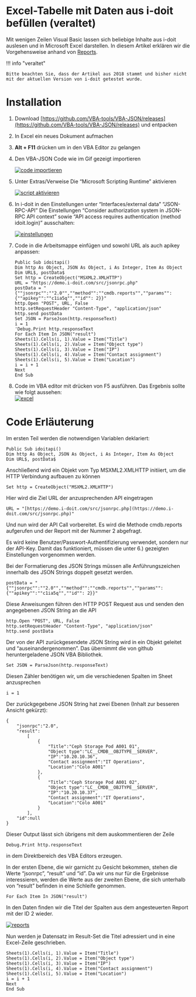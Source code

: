 # Excel-Tabelle mit Daten aus i-doit befüllen (veraltet)

Mit wenigen Zeilen Visual Basic lassen sich beliebige Inhalte aus i-doit auslesen und in Microsoft Excel darstellen. In diesem Artikel erklären wir die Vorgehensweise anhand von [Reports](../auswertungen/report-manager.md).  

!!! info "veraltet"

    Bitte beachten Sie, dass der Artikel aus 2018 stammt und bisher nicht mit der aktuellen Version von i-doit getestet wurde.

Installation
============

1.  Download [https://github.com/VBA-tools/VBA-JSON/releases](https://github.com/VBA-tools/VBA-JSON/releases) und entpacken
    
2.  In Excel ein neues Dokument aufmachen
    
3.  **Alt + F11** drücken um in den VBA Editor zu gelangen
    
4.  Den VBA-JSON Code wie im Gif gezeigt importieren
    
    [![code importieren](../assets/images/de/anwendungsfaelle/excel/1-excel.gif)](../assets/images/de/anwendungsfaelle/excel/1-excel.gif)
    
5.  Unter Extras/Verweise Die “Microsoft Scripting Runtime” aktivieren  
    
    [![script aktivieren](../assets/images/de/anwendungsfaelle/excel/2-excel.gif)](../assets/images/de/anwendungsfaelle/excel/2-excel.gif)
    
      
    
6.  In i-doit in den Einstellungen unter “Interfaces/external data” “JSON-RPC-API” Die Einstellungen “Consider authorization system in JSON-RPC API context” sowie “API access requires authentication (method idoit.login)” ausschalten:
    
    [![einstellungen](../assets/images/de/anwendungsfaelle/excel/3-excel.png)](../assets/images/de/anwendungsfaelle/excel/3-excel.png) 
    
7.  Code in die Arbeitsmappe einfügen und sowohl URL als auch apikey anpassen:  
    
        Public Sub idoitapi()
        Dim http As Object, JSON As Object, i As Integer, Item As Object
        Dim URL$, postData$
        Set http = CreateObject("MSXML2.XMLHTTP")
        URL = "https://demo.i-doit.com/src/jsonrpc.php"
        postData = "{""jsonrpc"":""2.0"",""method"":""cmdb.reports"",""params"":{""apikey"":""c1ia5q"",""id"": 2}}"
        http.Open "POST", URL, False
        http.setRequestHeader "Content-Type", "application/json"
        http.send postData
        Set JSON = ParseJson(http.responseText)
        i = 1
        'Debug.Print http.responseText
        For Each Item In JSON("result")
        Sheets(1).Cells(i, 1).Value = Item("Title")
        Sheets(1).Cells(i, 2).Value = Item("Object type")
        Sheets(1).Cells(i, 3).Value = Item("IP")
        Sheets(1).Cells(i, 4).Value = Item("Contact assignment")
        Sheets(1).Cells(i, 5).Value = Item("Location")
        i = i + 1
        Next
        End Sub
    
8.  Code im VBA editor mit drücken von F5 ausführen. Das Ergebnis sollte wie folgt aussehen:  
    [![excel](../assets/images/de/anwendungsfaelle/excel/4-excel.png)](../assets/images/de/anwendungsfaelle/excel/4-excel.png) 
    

Code Erläuterung
================

Im ersten Teil werden die notwendigen Variablen deklariert:

    Public Sub idoitapi()
    Dim http As Object, JSON As Object, i As Integer, Item As Object
    Dim URL$, postData$

Anschließend wird ein Objekt vom Typ MSXML2.XMLHTTP initiiert, um die HTTP Verbindung aufbauen zu können

    Set http = CreateObject("MSXML2.XMLHTTP")

Hier wird die Ziel URL der anzusprechenden API eingetragen
  
    URL = "[https://demo.i-doit.com/src/jsonrpc.php](https://demo.i-doit.com/src/jsonrpc.php)"

Und nun wird der API Call vorbereitet. Es wird die Methode cmdb.reports aufgerufen und der Report mit der Nummer 2 abgefragt.

Es wird keine Benutzer/Passwort-Authentifizierung verwendet, sondern nur der API-Key. Damit das funktioniert, müssen die unter 6.) gezeigten Einstellungen vorgenommen werden.

Bei der Formatierung des JSON Strings müssen alle Anführungszeichen innerhalb des JSON Strings doppelt gesetzt werden.

    postData = "{""jsonrpc"":""2.0"",""method"":""cmdb.reports"",""params"":{""apikey"":""c1ia5q"",""id"": 2}}"

Diese Anweisungen führen den HTTP POST Request aus und senden den angegebenen JSON String an die API

    http.Open "POST", URL, False
    http.setRequestHeader "Content-Type", "application/json"
    http.send postData

Der von der API zurückgesendete JSON String wird in ein Objekt geleitet und “auseinandergenommen”. Das übernimmt die von github heruntergeladene JSON VBA Bibliothek.

    Set JSON = ParseJson(http.responseText)

Diesen Zähler benötigen wir, um die verschiedenen Spalten im Sheet anzusprechen

    i = 1

Der zurückgegebene JSON String hat zwei Ebenen (Inhalt zur besseren Ansicht gekürzt):

    {
        "jsonrpc":"2.0",
        "result":
            [
                {
                    "Title":"Ceph Storage Pod A001 01",
                    "Object type":"LC__CMDB__OBJTYPE__SERVER",
                    "IP":"10.20.10.36",
                    "Contact assignment":"IT Operations",
                    "Location":"Colo A001"
                },
                {
                    "Title":"Ceph Storage Pod A001 02",
                    "Object type":"LC__CMDB__OBJTYPE__SERVER",
                    "IP":"10.20.10.37",
                    "Contact assignment":"IT Operations",
                    "Location":"Colo A001"
                }
            ],
        "id":null
    }

Dieser Output lässt sich übrigens mit dem auskommentieren der Zeile

    Debug.Print http.responseText

in dem Direktbereich des VBA Editors erzeugen.

In der ersten Ebene, die wir garnicht zu Gesicht bekommen, stehen die Werte “jsonrpc”, “result” und “id”. Da wir uns nur für die Ergebnisse interessieren, werden die Werte aus der zweiten Ebene, die sich unterhalb von “result” befinden in eine Schleife genommen.

    For Each Item In JSON("result")

In den Daten finden wir die Titel der Spalten aus dem angesteuerten Report mit der ID 2 wieder.

[![reports](../assets/images/de/anwendungsfaelle/excel/5-excel.png)](../assets/images/de/anwendungsfaelle/excel/5-excel.png)

Nun werden je Datensatz im Result-Set die Titel adressiert und in eine Excel-Zeile geschrieben.

    Sheets(1).Cells(i, 1).Value = Item("Title")
    Sheets(1).Cells(i, 2).Value = Item("Object type")
    Sheets(1).Cells(i, 3).Value = Item("IP")
    Sheets(1).Cells(i, 4).Value = Item("Contact assignment")
    Sheets(1).Cells(i, 5).Value = Item("Location")
    i = i + 1
    Next
    End Sub